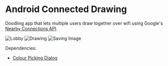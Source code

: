 # Android Connected Drawing

Doodling app that lets multiple users draw together over wifi using Google's [Nearby Connections API](https://developers.google.com/nearby/connections/overview).

![Lobby](http://i.imgur.com/7lGKrSO.png) ![Drawing](http://i.imgur.com/3flQRQ4.png) ![Saving Image](http://i.imgur.com/Ody3OHp.png?1)

Dependencies: 
-  [Colour Picking Dialog](https://github.com/woalk/android-colorpicker)
